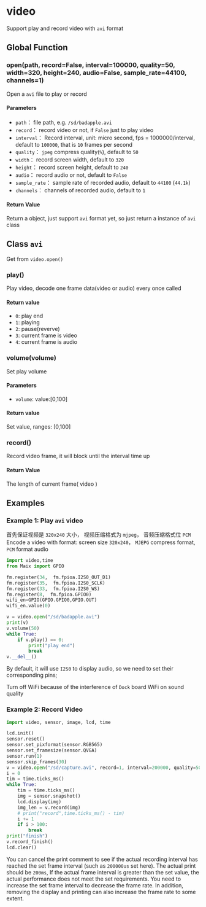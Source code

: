 video
=====


Support play and record video with `avi` format

## Global Function

### open(path, record=False, interval=100000, quality=50, width=320, height=240, audio=False, sample_rate=44100, channels=1)

Open a `avi` file to play or record

#### Parameters

* `path`： file path, e.g. `/sd/badapple.avi`
* `record`： record video or not, if `False` just to play video
* `interval`： Record interval, unit: micro second, fps = 1000000/interval, default to `100000`, that is `10` frames per second
* `quality`： `jpeg` compress quality(`%`), default to `50`
* `width`： record screen width, default to `320`
* `height`： record screen height, default to `240`
* `audio`： record audio or not, default to `False`
* `sample_rate`： sample rate of recorded audio, default to `44100` (`44.1k`)
* `channels`： channels of recorded audio, default to `1`

#### Return Value

Return a object, just support `avi` format yet, so just return a instance of `avi` class


## Class `avi`

Get from `video.open()` 

### play()


Play video, decode one frame data(video or audio) every once called

#### Return value

* `0`: play end
* `1`: playing
* `2`: pause(reverve)
* `3`: current frame is video
* `4`: current frame is audio


### volume(volume)

Set play volume

#### Parameters

* `volume`: value:[0,100]

#### Return value

Set value, ranges: [0,100]


### record()


Record video frame, it will block until the interval time up

#### Return Value

The length of current frame( video )




## Examples

### Example 1: Play `avi` video

首先保证视频是 `320x240` 大小， 视频压缩格式为 `mjpeg`， 音频压缩格式位 `PCM`
Encode a video with format: screen size `320x240`， `MJEPG` compress format, `PCM` format audio

```python
import video,time
from Maix import GPIO

fm.register(34,  fm.fpioa.I2S0_OUT_D1)
fm.register(35,  fm.fpioa.I2S0_SCLK)
fm.register(33,  fm.fpioa.I2S0_WS)
fm.register(8,  fm.fpioa.GPIO0)
wifi_en=GPIO(GPIO.GPIO0,GPIO.OUT)
wifi_en.value(0)

v = video.open("/sd/badapple.avi")
print(v)
v.volume(50)
while True:
    if v.play() == 0:
        print("play end")
        break
v.__del__()

```

By default, it will use `I2S0` to display audio, so we need to set their corresponding pins;

Turn off WiFi because of the interference of `Dock` board WiFi on sound quality


### Example 2: Record Video


```python
import video, sensor, image, lcd, time

lcd.init()  
sensor.reset()
sensor.set_pixformat(sensor.RGB565)
sensor.set_framesize(sensor.QVGA)
sensor.run(1)
sensor.skip_frames(30)
v = video.open("/sd/capture.avi", record=1, interval=200000, quality=50)
i = 0
tim = time.ticks_ms()
while True:
    tim = time.ticks_ms()
    img = sensor.snapshot()
    lcd.display(img)
    img_len = v.record(img)
    # print("record",time.ticks_ms() - tim)
    i += 1
    if i > 100:
        break
print("finish")
v.record_finish()
lcd.clear()
```

You can cancel the print comment to see if the actual recording interval has reached the set frame interval (such as `200000us` set here). The actual print should be `200ms`,
If the actual frame interval is greater than the set value, the actual performance does not meet the set requirements. You need to increase the set frame interval to decrease the frame rate.
In addition, removing the display and printing can also increase the frame rate to some extent.


